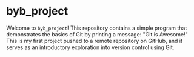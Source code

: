 # byb_project

Welcome to `byb_project`! This repository contains a simple program that demonstrates the basics of Git by printing a message: "Git is Awesome!" This is my first project pushed to a remote repository on GitHub, and it serves as an introductory exploration into version control using Git.
